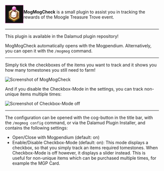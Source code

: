 <img align="left" src="https://raw.githubusercontent.com/Haselnussbomber/MogMogCheck/refs/heads/dev/MogMogCheck/Assets/Icon.png" height="60px" alt="MogMogCheck"/>

**MogMogCheck** is a small plugin to assist you in tracking the rewards of the Moogle Treasure Trove event.<br/>
<br/>
<hr>

This plugin is available in the Dalamud plugin repository!

MogMogCheck automatically opens with the Mogpendium. Alternatively, you can open it with the `/mogmog` command.

---

Simply tick the checkboxes of the items you want to track and it shows you how many tomestones you still need to farm!

![Screenshot of MogMogCheck](https://github.com/user-attachments/assets/dd22eb21-1d6f-4917-ba2c-20afe73f051e)

And if you disable the Checkbox-Mode in the settings, you can track non-unique items multiple times:

![Screenshot of Checkbox-Mode off](https://github.com/user-attachments/assets/d029c0aa-4fc0-4d5b-940d-e2c849f6d684)

---

The configuration can be opened with the cog-button in the title bar, with the `/mogmog config` command, or via the Dalamud Plugin Installer, and contains the following settings:

- Open/Close with Mogpendium (default: on)
- Enable/Disable Checkbox-Mode (default: on): This mode displays a checkbox, so that you simply track an items required tomestones. When Checkbox-Mode is off however, it displays a slider instead. This is useful for non-unique items which can be purchased multiple times, for example the MGP Card.
